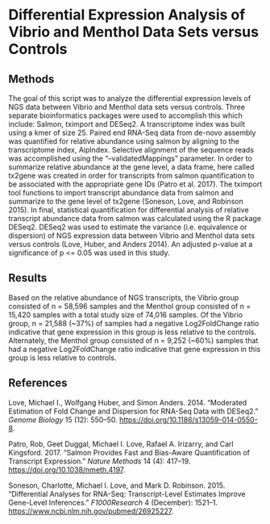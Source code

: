 # Differential Expression Analysis of Vibrio and Menthol Data Sets versus Controls

## Methods

The goal of this script was to analyze the differential expression
levels of NGS data between Vibrio and Menthol data sets versus controls.
Three separate bioinformatics packages were used to accomplish this
which include: Salmon, tximport and DESeq2. A transcriptome index was
built using a kmer of size 25. Paired end RNA-Seq data from de-novo
assembly was quantified for relative abundance using salmon by aligning
to the transcriptome index, AipIndex. Selective alignment of the
sequence reads was accomplished using the “–validatedMappings”
parameter. In order to summarize relative abundance at the gene level, a
data frame, here called tx2gene was created in order for transcripts
from salmon quantification to be associated with the appropriate gene
IDs (Patro et al. 2017). The tximport tool functions to import
transcript abundance data from salmon and summarize to the gene level of
tx2gene (Soneson, Love, and Robinson 2015). In final, statistical
quantification for differential analysis of relative transcript
abundance data from salmon was calculated using the R package DESeq2.
DESeq2 was used to estimate the variance (i.e. equivalence or
dispersion) of NGS expression data between Vibrio and Menthol data sets
versus controls (Love, Huber, and Anders 2014). An adjusted p-value at a
significance of p \<= 0.05 was used in this study.

## Results

Based on the relative abundance of NGS transcripts, the Vibrio group
consisted of n = 58,596 samples and the Menthol group consisted of n =
15,420 samples with a total study size of 74,016 samples. Of the Vibrio
group, n = 21,588 (\~37%) of samples had a negative Log2FoldChange ratio
indicative that gene expression in this group is less relative to the
controls. Alternately, the Menthol group consisted of n = 9,252 (\~60%)
samples that had a negative Log2FoldChange ratio indicative that gene
expression in this group is less relative to controls.

## References

<div id="refs" class="references">

<div id="ref-Love">

Love, Michael I., Wolfgang Huber, and Simon Anders. 2014. “Moderated
Estimation of Fold Change and Dispersion for RNA-Seq Data with DESeq2.”
*Genome Biology* 15 (12): 550–50.
<https://doi.org/10.1186/s13059-014-0550-8>.

</div>

<div id="ref-Patro">

Patro, Rob, Geet Duggal, Michael I. Love, Rafael A. Irizarry, and Carl
Kingsford. 2017. “Salmon Provides Fast and Bias-Aware Quantification of
Transcript Expression.” *Nature Methods* 14 (4): 417–19.
<https://doi.org/10.1038/nmeth.4197>.

</div>

<div id="ref-Soneson">

Soneson, Charlotte, Michael I. Love, and Mark D. Robinson. 2015.
“Differential Analyses for RNA-Seq: Transcript-Level Estimates Improve
Gene-Level Inferences.” *F1000Research* 4 (December): 1521–1.
<https://www.ncbi.nlm.nih.gov/pubmed/26925227>.

</div>

</div>
